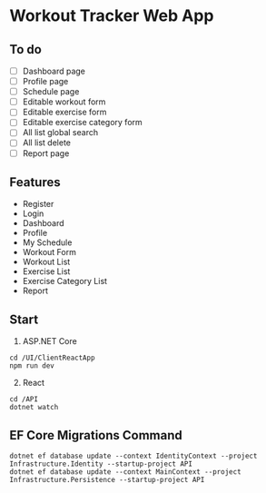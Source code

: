 # Workout Tracker Web App

## To do
- [ ] Dashboard page
- [ ] Profile page
- [ ] Schedule page 
- [ ] Editable workout form
- [ ] Editable exercise form
- [ ] Editable exercise category form
- [ ] All list global search 
- [ ] All list delete
- [ ] Report page

## Features

- Register
- Login
- Dashboard
- Profile
- My Schedule
- Workout Form
- Workout List
- Exercise List
- Exercise Category List
- Report

## Start

1. ASP.NET Core
```
cd /UI/ClientReactApp
npm run dev
```

2. React
```
cd /API
dotnet watch
```

## EF Core Migrations Command

```
dotnet ef database update --context IdentityContext --project Infrastructure.Identity --startup-project API
dotnet ef database update --context MainContext --project Infrastructure.Persistence --startup-project API
```